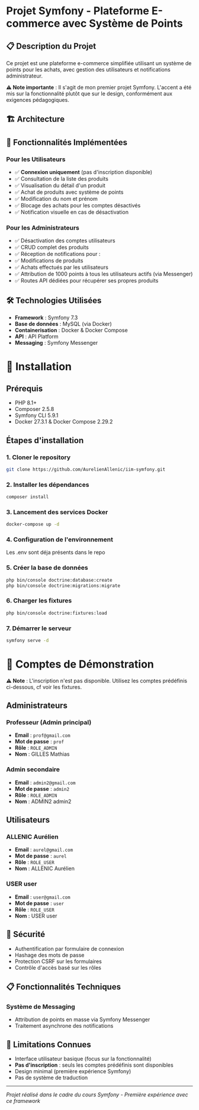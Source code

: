 # Projet Symfony - Plateforme E-commerce avec Système de Points

## 📋 Description du Projet

Ce projet est une plateforme e-commerce simplifiée utilisant un système de points pour les achats, avec gestion des utilisateurs et notifications administrateur.

**⚠️ Note importante** : Il s'agit de mon premier projet Symfony. L'accent a été mis sur la fonctionnalité plutôt que sur le design, conformément aux exigences pédagogiques.

## 🏗️ Architecture

## 🔧 Fonctionnalités Implémentées

### Pour les Utilisateurs

-   ✅ **Connexion uniquement** (pas d'inscription disponible)
-   ✅ Consultation de la liste des produits
-   ✅ Visualisation du détail d'un produit
-   ✅ Achat de produits avec système de points
-   ✅ Modification du nom et prénom
-   ✅ Blocage des achats pour les comptes désactivés
-   ✅ Notification visuelle en cas de désactivation

### Pour les Administrateurs

-   ✅ Désactivation des comptes utilisateurs
-   ✅ CRUD complet des produits
-   ✅ Réception de notifications pour :
-   ✅ Modifications de produits
-   ✅ Achats effectués par les utilisateurs
-   ✅ Attribution de 1000 points à tous les utilisateurs actifs (via Messenger)
-   ✅ Routes API dédiées pour récupérer ses propres produits

## 🛠️ Technologies Utilisées

-   **Framework** : Symfony 7.3
-   **Base de données** : MySQL (via Docker)
-   **Containerisation** : Docker & Docker Compose
-   **API** : API Platform
-   **Messaging** : Symfony Messenger

# 🚀 Installation

## Prérequis

-   PHP 8.1+
-   Composer 2.5.8
-   Symfony CLI 5.9.1
-   Docker 27.3.1 & Docker Compose 2.29.2

## Étapes d'installation

### 1. Cloner le repository

```bash
git clone https://github.com/AurelienAllenic/iim-symfony.git
```

### 2. Installer les dépendances

```bash
composer install
```

### 3. Lancement des services Docker

```bash
docker-compose up -d
```

### 4. Configuration de l'environnement

Les .env sont déja présents dans le repo

### 5. Créer la base de données

```bash
php bin/console doctrine:database:create
php bin/console doctrine:migrations:migrate
```

### 6. Charger les fixtures

```bash
php bin/console doctrine:fixtures:load
```

### 7. Démarrer le serveur

```bash
symfony serve -d
```

# 👤 Comptes de Démonstration

**⚠️ Note** : L'inscription n'est pas disponible. Utilisez les comptes prédéfinis ci-dessous, cf voir les fixtures.

## Administrateurs

### Professeur (Admin principal)

-   **Email** : `prof@gmail.com`
-   **Mot de passe** : `prof`
-   **Rôle** : `ROLE_ADMIN`
-   **Nom** : GILLES Mathias

### Admin secondaire

-   **Email** : `admin2@gmail.com`
-   **Mot de passe** : `admin2`
-   **Rôle** : `ROLE_ADMIN`
-   **Nom** : ADMIN2 admin2

## Utilisateurs

### ALLENIC Aurélien

-   **Email** : `aurel@gmail.com`
-   **Mot de passe** : `aurel`
-   **Rôle** : `ROLE_USER`
-   **Nom** : ALLENIC Aurélien

### USER user

-   **Email** : `user@gmail.com`
-   **Mot de passe** : `user`
-   **Rôle** : `ROLE_USER`
-   **Nom** : USER user

## 🔐 Sécurité

-   Authentification par formulaire de connexion
-   Hashage des mots de passe
-   Protection CSRF sur les formulaires
-   Contrôle d'accès basé sur les rôles

## 📋 Fonctionnalités Techniques

### Système de Messaging

-   Attribution de points en masse via Symfony Messenger
-   Traitement asynchrone des notifications

## 🐛 Limitations Connues

-   Interface utilisateur basique (focus sur la fonctionnalité)
-   **Pas d'inscription** : seuls les comptes prédéfinis sont disponibles
-   Design minimal (première expérience Symfony)
-   Pas de système de traduction

---

_Projet réalisé dans le cadre du cours Symfony - Première expérience avec ce framework_
